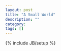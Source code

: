 ```yaml
---
layout: post
title: "A Small World"
description: ""
category: 
tags: []
---
```

{% include JB/setup %}
